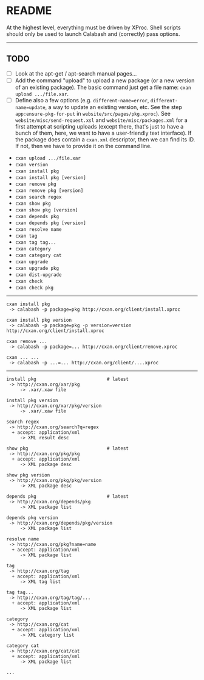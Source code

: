 # README

At the highest level, everything must be driven by XProc.  Shell
scripts should only be used to launch Calabash and (correctly) 
pass options.


----

## TODO

- [ ] Look at the apt-get / apt-search manual pages...
- [ ] Add the command "upload" to upload a new package (or a new version of 
      an existing package).  The basic command just get a file name: 
      `cxan upload .../file.xar`.  
- [ ] Define also a few options (e.g. `different-name=error`, 
      `different-name=update`, a way to update an existing version, etc. 
      See the step `app:ensure-pkg-for-put` in `website/src/pages/pkg.xproc`).
      See `website/misc/send-request.xsl` and `website/misc/packages.xml` for 
      a first attempt at scripting uploads (except there, that's just to 
      have a bunch of them, here, we want to have a user-friendly text 
      interface).  If the package does contain a `cxan.xml` descriptor, 
      then we can find its ID.  If not, then we have to provide it on 
      the command line.

- `cxan upload .../file.xar`
- `cxan version`
- `cxan install pkg`
- `cxan install pkg [version]`
- `cxan remove pkg`
- `cxan remove pkg [version]`
- `cxan search regex`
- `cxan show pkg`
- `cxan show pkg [version]`
- `cxan depends pkg`
- `cxan depends pkg [version]`
- `cxan resolve name`
- `cxan tag`
- `cxan tag tag...`
- `cxan category`
- `cxan category cat`
- `cxan upgrade`
- `cxan upgrade pkg`
- `cxan dist-upgrade`
- `cxan check`
- `cxan check pkg`

----

```
cxan install pkg
 -> calabash -p package=pkg http://cxan.org/client/install.xproc
```

```
cxan install pkg version
 -> calabash -p package=pkg -p version=version http://cxan.org/client/install.xproc
```

```
cxan remove ...
 -> calabash -p package=... http://cxan.org/client/remove.xproc
```

```
cxan ... ...
 -> calabash -p ...=... http://cxan.org/client/....xproc
```

----

```
install pkg                          # latest
 -> http://cxan.org/xar/pkg
     -> .xar/.xaw file
```

```
install pkg version
 -> http://cxan.org/xar/pkg/version
     -> .xar/.xaw file
```

```
search regex
 -> http://cxan.org/search?q=regex
  + accept: application/xml
     -> XML result desc
```

```
show pkg                             # latest
 -> http://cxan.org/pkg/pkg
  + accept: application/xml
     -> XML package desc
```

```
show pkg version
 -> http://cxan.org/pkg/pkg/version
     -> XML package desc
```

```
depends pkg                          # latest
 -> http://cxan.org/depends/pkg
     -> XML package list
```

```
depends pkg version
 -> http://cxan.org/depends/pkg/version
     -> XML package list
```

```
resolve name
 -> http://cxan.org/pkg?name=name
  + accept: application/xml
     -> XML package list
```

```
tag
 -> http://cxan.org/tag
  + accept: application/xml
     -> XML tag list
```

```
tag tag...
 -> http://cxan.org/tag/tag/...
  + accept: application/xml
     -> XML package list
```

```
category
 -> http://cxan.org/cat
  + accept: application/xml
     -> XML category list
```

```
category cat
 -> http://cxan.org/cat/cat
  + accept: application/xml
     -> XML package list
```

```
...
```